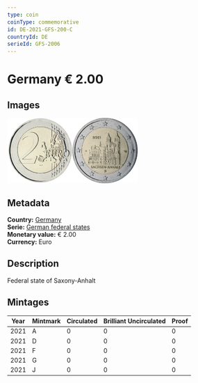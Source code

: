 ```yaml
---
type: coin
coinType: commemorative
id: DE-2021-GFS-200-C
countryId: DE
serieId: GFS-2006
---
```


# Germany € 2.00

## Images

<img src="../../Images/common-2007-200.webp" height="150" alt="Front image"><img src="Images/DE-2021-200.webp" height="150" alt="Back image">

## Metadata

**Country:** [Germany](../../Countries/Germany/index.md)\
**Serie:** [German federal states](index.md)\
**Monetary value:** € 2.00\
**Currency:** Euro

## Description

Federal state of Saxony-Anhalt

## Mintages

| Year | Mintmark | Circulated | Brilliant Uncirculated | Proof |
| ---- | -------- | ---------- | ---------------------- | ----- |
| 2021 | A | 0| 0 | 0 |
| 2021 | D | 0| 0 | 0 |
| 2021 | F | 0| 0 | 0 |
| 2021 | G | 0| 0 | 0 |
| 2021 | J | 0| 0 | 0 |
